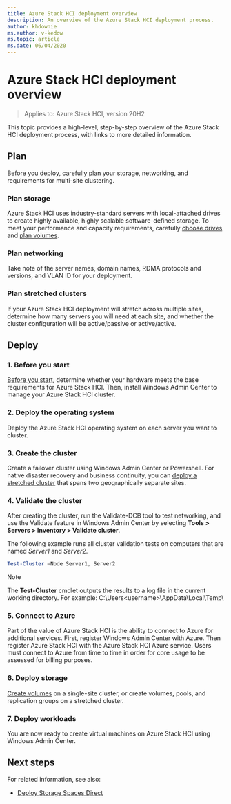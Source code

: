 ```yaml
---
title: Azure Stack HCI deployment overview
description: An overview of the Azure Stack HCI deployment process.
author: khdownie
ms.author: v-kedow
ms.topic: article
ms.date: 06/04/2020
---
```


# Azure Stack HCI deployment overview

> Applies to: Azure Stack HCI, version 20H2

This topic provides a high-level, step-by-step overview of the Azure Stack HCI deployment process, with links to more detailed information.

## Plan

Before you deploy, carefully plan your storage, networking, and requirements for multi-site clustering.

### Plan storage

Azure Stack HCI uses industry-standard servers with local-attached drives to create highly available, highly scalable software-defined storage. To meet your performance and capacity requirements, carefully [choose drives](../concepts/choose-drives.md) and [plan volumes](../concepts/plan-volumes.md).

### Plan networking

Take note of the server names, domain names, RDMA protocols and versions, and VLAN ID for your deployment.

### Plan stretched clusters

If your Azure Stack HCI deployment will stretch across multiple sites, determine how many servers you will need at each site, and whether the cluster configuration will be active/passive or active/active.

## Deploy

### 1. Before you start

[Before you start](before-you-start.md), determine whether your hardware meets the base requirements for Azure Stack HCI. Then, install Windows Admin Center to manage your Azure Stack HCI cluster. 

### 2. Deploy the operating system

Deploy the Azure Stack HCI operating system on each server you want to cluster.

### 3. Create the cluster

Create a failover cluster using Windows Admin Center or Powershell. For native disaster recovery and business continuity, you can [deploy a stretched cluster](multi-site-cluster.md) that spans two geographically separate sites.

### 4. Validate the cluster

After creating the cluster, run the Validate-DCB tool to test networking, and use the Validate feature in Windows Admin Center by selecting **Tools > Servers > Inventory > Validate cluster**.

The following example runs all cluster validation tests on computers that are named *Server1* and *Server2*.

```PowerShell
Test-Cluster –Node Server1, Server2
```

> [!NOTE]
> The **Test-Cluster** cmdlet outputs the results to a log file in the current working directory. For example: C:\Users\<username>\AppData\Local\Temp\

### 5. Connect to Azure

Part of the value of Azure Stack HCI is the ability to connect to Azure for additional services. First, register Windows Admin Center with Azure. Then register Azure Stack HCI with the Azure Stack HCI Azure service. Users must connect to Azure from time to time in order for core usage to be assessed for billing purposes.

### 6. Deploy storage

[Create volumes](../manage/create-volumes.md) on a single-site cluster, or create volumes, pools, and replication groups on a stretched cluster.

### 7. Deploy workloads

You are now ready to create virtual machines on Azure Stack HCI using Windows Admin Center.

## Next steps

For related information, see also:

- [Deploy Storage Spaces Direct](/windows-server/storage/storage-spaces/deploy-storage-spaces-direct)

